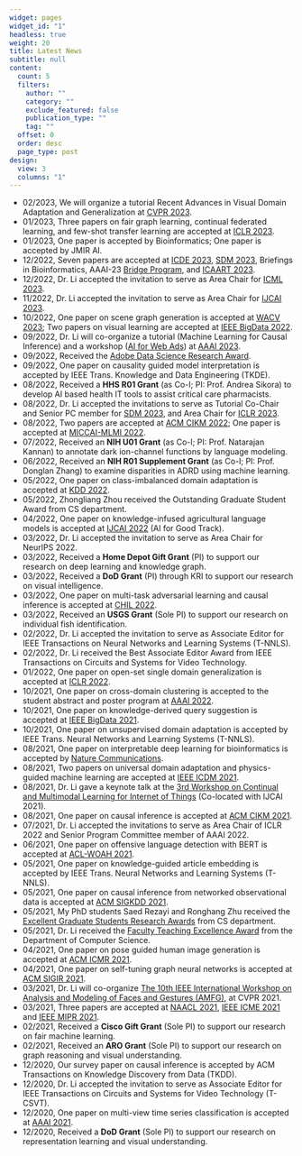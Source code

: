 ```yaml
---
widget: pages
widget_id: "1"
headless: true
weight: 20
title: Latest News
subtitle: null
content:
  count: 5
  filters:
    author: ""
    category: ""
    exclude_featured: false
    publication_type: ""
    tag: ""
  offset: 0
  order: desc
  page_type: post
design:
  view: 3
  columns: "1"
---
```

<ul class="">

<li>02/2023, We will organize a tutorial Recent Advances in Visual Domain Adaptation and Generalization at <a href="<https://cvpr.thecvf.com/>" target="_blank">CVPR 2023</a>.</li>
<li>01/2023, Three papers on fair graph learning, continual federated learning, and few-shot transfer learning are accepted at <a href="<https://iclr.cc/Conferences/2023>" target="_blank">ICLR 2023</a>.</li>

<li>01/2023, One paper is accepted by Bioinformatics; One paper is accepted by JMIR AI.</li>

<li>12/2022, Seven papers are accepted at <a href="<https://icde2023.ics.uci.edu/>" target="_blank">ICDE 2023</a>, <a href="<https://www.siam.org/conferences/cm/conference/sdm23>" target="_blank">SDM 2023</a>, Briefings in Bioinformatics, AAAI-23 <a href="<https://www.continualcausality.org/>" target="_blank">Bridge Program</a>, and <a href="<https://icaart.scitevents.org/>" target="_blank">ICAART 2023</a>.</li>

<li>12/2022, Dr. Li accepted the invitation to serve as Area Chair for <a href="<https://icml.cc/Conferences/2023>" target="_blank">ICML 2023</a>.</li>
     <li>11/2022, Dr. Li accepted the invitation to serve as Area Chair for <a href="<https://ijcai-23.org/>" target="_blank">IJCAI 2023</a>.</li>
     <li>10/2022, One paper on scene graph generation is accepted at <a href="<https://wacv2023.thecvf.com/>" target="_blank">WACV 2023</a>; Two papers on visual learning are accepted at <a href="<https://bigdataieee.org/BigData2022/>" target="_blank">IEEE BigData 2022</a>.</li>
     <li>09/2022, Dr. Li will co-organize a tutorial (Machine Learning for Causal Inference) and a workshop (<a href="<https://ai4webads2023.github.io/>" target="_blank">AI for Web Ads</a>) at <a href="<https://aaai.org/Conferences/AAAI-23/>" target="_blank">AAAI 2023</a>.</li>
     <li>09/2022, Received the <a href="<https://research.adobe.com/data-science-research-awards/>" target="_blank">Adobe Data Science Research Award</a>.</li>
     <li>09/2022, One paper on causality guided model interpretation is accepted by IEEE Trans. Knowledge and Data Engineering (TKDE)</a>.</li>
     <li>08/2022, Received a <strong>HHS R01 Grant</strong> (as Co-I; PI: Prof. Andrea Sikora) to develop AI based health IT tools to assist critical care pharmacists</a>.</li>
     <li>08/2022, Dr. Li accepted the invitations to serve as Tutorial Co-Chair and Senior PC member for <a href="<https://www.siam.org/conferences/cm/conference/sdm23>" target="_blank">SDM 2023</a>, and Area Chair for <a href="<https://iclr.cc/>" target="_blank">ICLR 2023</a>.</li>
     <li>08/2022, Two papers are accepted at <a href="<https://www.cikm2022.org/>" target="_blank">ACM CIKM 2022</a>; One paper is accepted at <a href="<https://sites.google.com/view/mlmi2022/>" target="_blank">MICCAI-MLMI 2022</a>.</li>
     <li>07/2022, Received an <strong>NIH U01 Grant</strong> (as Co-I; PI: Prof. Natarajan Kannan) to annotate dark ion-channel functions by language modeling</a>.</li>
     <li>06/2022, Received an <strong>NIH R01 Supplement Grant</strong> (as Co-I; PI: Prof. Donglan Zhang) to examine disparities in ADRD using machine learning</a>.</li>
     <li>05/2022, One paper on class-imbalanced domain adaptation is accepted at <a href="<https://kdd.org/kdd2022/>" target="_blank">KDD 2022</a>.</li>
     <li>05/2022, Zhongliang Zhou received the Outstanding Graduate Student Award</a> from CS department</a>.</li>
     <li>04/2022, One paper on knowledge-infused agricultural language models is accepted at <a href="<https://ijcai-22.org/>" target="_blank">IJCAI 2022</a> (AI for Good Track)</a>.</li>
     <li>03/2022, Dr. Li accepted the invitation to serve as Area Chair for NeurIPS 2022</a>.</li>
     <li>03/2022, Received a <strong>Home Depot Gift Grant</strong> (PI) to support our research on deep learning and knowledge graph</a>.</li>
     <li>03/2022, Received a <strong>DoD Grant</strong> (PI) through KRI to support our research on visual intelligence</a>.</li>
     <li>03/2022, One paper on multi-task adversarial learning and causal inference is accepted at <a href="<https://www.chilconference.org/>" target="_blank">CHIL 2022</a>.</li>
     <li>03/2022, Received an <strong>USGS Grant</strong> (Sole PI) to support our research on individual fish identification</a>.</li>
     <li>02/2022, Dr. Li accepted the invitation to serve as Associate Editor for IEEE Transactions on Neural Networks and Learning Systems (T-NNLS)</a>.</li>
     <li>02/2022, Dr. Li received the Best Associate Editor Award from IEEE Transactions on Circuits and Systems for Video Technology</a>.</li> 
   <li>01/2022, One paper on open-set single domain generalization is accepted at <a href=".<https://iclr.cc/>" target="_blank">ICLR 2022</a>.</li> 
   <li>10/2021, One paper on cross-domain clustering is accepted to the student abstract and poster program at <a href="https://aaai.org/Conferences/AAAI-22/" target="_blank">AAAI 2022</a>.</li> 
    <li>10/2021, One paper on knowledge-derived query suggestion is accepted at <a href="https://bigdataieee.org/BigData2021/" target="_blank">IEEE BigData 2021</a>.</li>   
    <li>10/2021, One paper on unsupervised domain adaptation is accepted by IEEE Trans. Neural Networks and Learning Systems (T-NNLS).</li>    
    <li>08/2021, One paper on interpretable deep learning for bioinformatics is accepted by <a href="https://www.nature.com/articles/s41467-021-25975-9"target="_blank">Nature Communications</a>.</li>
    <li>08/2021, Two papers on universal domain adaptation and physics-guided machine learning are accepted at <a href="https://icdm2021.auckland.ac.nz/" target="_blank">IEEE ICDM 2021</a>.</li>    
    <li>08/2021, Dr. Li gave a keynote talk at the <a href="https://cmliot2021.github.io/" target="_blank">3rd Workshop on Continual and Multimodal Learning for Internet of Things</a> (Co-located with IJCAI 2021).</li>
    <li>08/2021, One paper on causal inference is accepted at <a href="https://www.cikm2021.org/" target="_blank">ACM CIKM 2021</a>.</li>  
    <li>07/2021, Dr. Li  accepted the invitations to serve as Area Chair of ICLR 2022 and Senior Program Committee member of AAAI 2022.</li>   
    <li>06/2021, One paper on offensive language detection with BERT is accepted at <a href="https://www.workshopononlineabuse.com" target="_blank">ACL-WOAH 2021</a>.</li>  
    <li>05/2021, One paper on knowledge-guided article embedding is accepted by IEEE Trans. Neural Networks and Learning Systems (T-NNLS).</li>  
    <li>05/2021, One paper on causal inference from networked observational data is accepted at <a href="https://www.kdd.org/kdd2021/" target="_blank">ACM SIGKDD 2021</a>.</li>
    <li>05/2021, My PhD students Saed Rezayi and Ronghang Zhu received the <a href="https://www.cs.uga.edu/news/stories/2021/congratulations-2020-2021-cs-student-award-recipients" target="_blank">Excellent Graduate Students Research Awards</a> from CS department.</li>  
    <li>05/2021, Dr. Li  received the <a href="https://www.cs.uga.edu/news/stories/2021/congratulations-2020-2021-cs-department-award-recipients" target="_blank">Faculty Teaching Excellence Award</a> from the Department of Computer Science.</li>
    <li>04/2021, One paper on pose guided human image generation is accepted at <a href="http://icmr2021.org/" target="_blank">ACM ICMR 2021</a>.</li>  
    <li>04/2021, One paper on self-tuning graph neural networks is accepted at <a href="https://www.sigir.org/sigir2021/" target="_blank">ACM SIGIR 2021</a>.</li>  
    <li>03/2021, Dr. Li  will co-organize <a href="https://web.northeastern.edu/smilelab/amfg2021/" target="_blank">The 10th IEEE International Workshop on Analysis and Modeling of Faces and Gestures (AMFG)</a>, at CVPR 2021.</li> 
    <li>03/2021, Three papers are accepted at <a href="https://2021.naacl.org/" target="_blank">NAACL 2021</a>, <a href="https://2021.ieeeicme.org/" target="_blank">IEEE ICME 2021</a> and <a href="https://mipr2021.org/" target="_blank">IEEE MIPR 2021</a>.</li> 
    <li>02/2021, Received a <strong>Cisco Gift Grant</strong> (Sole PI) to support our research on fair machine learning.</li>   
    <li>02/2021, Received an <strong>ARO Grant</strong> (Sole PI) to support our research on graph reasoning and visual understanding.</li>  
    <li>12/2020, Our survey paper on causal inference is accepted by ACM Transactions on Knowledge Discovery from Data (TKDD).</li>  
    <li>12/2020, Dr. Li  accepted the invitation to serve as Associate Editor for IEEE Transactions on Circuits and Systems for Video Technology (T-CSVT).</li>   
    <li>12/2020, One paper on multi-view time series classification is accepted at <a href="https://ijcai20.org/" target="_blank">AAAI 2021</a>.</li>
    <li>12/2020, Received a <strong>DoD Grant</strong> (Sole PI) to support our research on representation learning and visual understanding.</li>   
</ul>